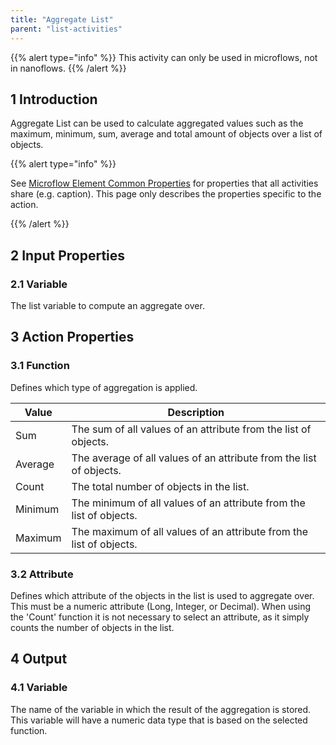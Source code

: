 ```yaml
---
title: "Aggregate List"
parent: "list-activities"
---
```


{{% alert type="info" %}}
This activity can only be used in microflows, not in nanoflows.
{{% /alert %}}

## 1 Introduction

Aggregate List can be used to calculate aggregated values such as the maximum, minimum, sum, average and total amount of objects over a list of objects.

{{% alert type="info" %}}

See [Microflow Element Common Properties](microflow-element-common-properties) for properties that all activities share (e.g. caption). This page only describes the properties specific to the action.

{{% /alert %}}

## 2 Input Properties

### 2.1 Variable

The list variable to compute an aggregate over.

## 3 Action Properties

### 3.1 Function

Defines which type of aggregation is applied.

| Value | Description |
| --- | --- |
| Sum | The sum of all values of an attribute from the list of objects. |
| Average | The average of all values of an attribute from the list of objects. |
| Count | The total number of objects in the list. |
| Minimum | The minimum of all values of an attribute from the list of objects. |
| Maximum | The maximum of all values of an attribute from the list of objects. |

### 3.2 Attribute

Defines which attribute of the objects in the list is used to aggregate over. This must be a numeric attribute (Long, Integer, or Decimal). When using the 'Count' function it is not necessary to select an attribute, as it simply counts the number of objects in the list.

## 4 Output

### 4.1 Variable

The name of the variable in which the result of the aggregation is stored. This variable will have a numeric data type that is based on the selected function.
